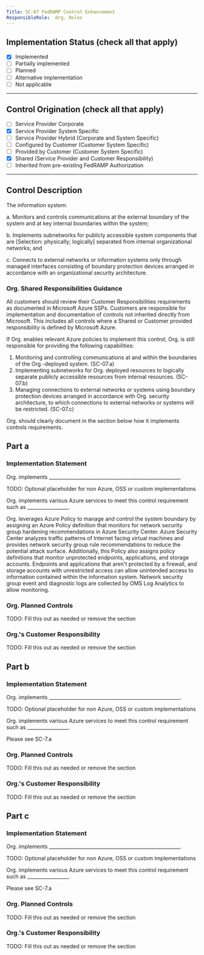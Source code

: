 ```yaml
---
Title: SC-07 FedRAMP Control Enhancement
ResponsibleRole:  Org. Roles
---
```

## Implementation Status (check all that apply)

* [x] Implemented
* [ ] Partially implemented
* [ ] Planned
* [ ] Alternative implementation
* [ ] Not applicable

---

## Control Origination (check all that apply)

* [ ] Service Provider Corporate
* [x] Service Provider System Specific
* [ ] Service Provider Hybrid (Corporate and System Specific)
* [ ] Configured by Customer (Customer System Specific)
* [ ] Provided by Customer (Customer System Specific)
* [x] Shared (Service Provider and Customer Responsibility)
* [ ] Inherited from pre-existing FedRAMP Authorization

---

## Control Description

The information system:

a. Monitors and controls communications at the external boundary of the system and at key internal boundaries within the system;

b. Implements subnetworks for publicly accessible system components that are [Selection: physically; logically] separated from internal organizational networks; and

c. Connects to external networks or information systems only through managed interfaces consisting of boundary protection devices arranged in accordance with an organizational security architecture.

### Org. Shared Responsibilities Guidance

All customers should review their Customer Responsibilities requirements as documented in Microsoft Azure SSPs. Customers are responsible for implementation and documentation of controls not inherited directly from Microsoft. This includes all controls where a Shared or Customer provided responsibility is defined by Microsoft Azure.

If Org. enables relevant Azure policies to implement this control, Org. is still responsible for providing the following capabilities:

1. Monitoring and controlling communications at and within the boundaries of the Org.-deployed system. (SC-07.a)
2. Implementing subnetworks for Org. deployed resources to logically separate publicly accessible resources from internal resources. (SC-07.b)
3. Managing connections to external networks or systems using  boundary protection devices arranged in accordance with Org. security architecture, to which connections to external networks or systems will be restricted. (SC-07.c)

Org. should clearly document in the section below how it implements controls requirements.

## Part a

### Implementation Statement

Org. implements ______________________________________________________.

TODO: Optional placeholder for non Azure, OSS or custom implementations

Org. implements various Azure services to meet this control requirement such as _________________.

Org. leverages Azure Policy to manage and control the system boundary by assigning an Azure Policy definition that monitors for network security group hardening recommendations in Azure Security Center. Azure Security Center analyzes traffic patterns of Internet facing virtual machines and provides network security group rule recommendations to reduce the potential attack surface. Additionally, this Policy also assigns policy definitions that monitor unprotected endpoints, applications, and storage accounts. Endpoints and applications that aren't protected by a firewall, and storage accounts with unrestricted access can allow unintended access to information contained within the information system.  Network security group event and diagnostic logs are collected by OMS Log Analytics to allow monitoring.

### Org. Planned Controls

TODO: Fill this out as needed or remove the section

### Org.'s Customer Responsibility

TODO: Fill this out as needed or remove the section

## Part b

### Implementation Statement

Org. implements ______________________________________________________.

TODO: Optional placeholder for non Azure, OSS or custom implementations

Org. implements various Azure services to meet this control requirement such as _________________.

Please see SC-7.a

### Org. Planned Controls

TODO: Fill this out as needed or remove the section

### Org.'s Customer Responsibility

TODO: Fill this out as needed or remove the section

## Part c

### Implementation Statement

Org. implements ______________________________________________________.

TODO: Optional placeholder for non Azure, OSS or custom implementations

Org. implements various Azure services to meet this control requirement such as _________________.

Please see SC-7.a

### Org. Planned Controls

TODO: Fill this out as needed or remove the section

### Org.'s Customer Responsibility

TODO: Fill this out as needed or remove the section
